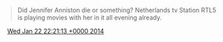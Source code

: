 > Did Jennifer Anniston die or something? Netherlands tv Station RTL5 is playing movies with her in it all evening already\.

<img src="../../media/tweet.ico" width="12" /> [Wed Jan 22 22:21:13 +0000 2014](https://twitter.com/DromerDenker/status/426117372391333888)